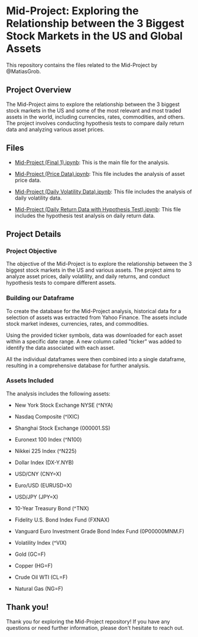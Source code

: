 # Mid-Project: Exploring the Relationship between the 3 Biggest Stock Markets in the US and Global Assets

This repository contains the files related to the Mid-Project by @MatiasGrob.

## Project Overview

The Mid-Project aims to explore the relationship between the 3 biggest stock markets in the US and some of the most relevant and most traded assets in the world, including currencies, rates, commodities, and others. The project involves conducting hypothesis tests to compare daily return data and analyzing various asset prices.

## Files

- [Mid-Project (Final 1).ipynb](./Mid-Project%20(Final%201).ipynb): This is the main file for the analysis.

- [Mid-Project (Price Data).ipynb](./Mid-Project%20(Price%20Data).ipynb): This file includes the analysis of asset price data.

- [Mid-Project (Daily Volatility Data).ipynb](./Mid-Project%20(Daily%20Volatility%20Data).ipynb): This file includes the analysis of daily volatility data.

- [Mid-Project (Daily Return Data with Hypothesis Test).ipynb](./Mid-Project%20(Daily%20Return%20Data%20with%20Hypothesis%20Test).ipynb): This file includes the hypothesis test analysis on daily return data.

## Project Details

### Project Objective

The objective of the Mid-Project is to explore the relationship between the 3 biggest stock markets in the US and various assets. The project aims to analyze asset prices, daily volatility, and daily returns, and conduct hypothesis tests to compare different assets.

### Building our Dataframe

To create the database for the Mid-Project analysis, historical data for a selection of assets was extracted from Yahoo Finance. The assets include stock market indexes, currencies, rates, and commodities.

Using the provided ticker symbols, data was downloaded for each asset within a specific date range. A new column called "ticker" was added to identify the data associated with each asset.

All the individual dataframes were then combined into a single dataframe, resulting in a comprehensive database for further analysis.

### Assets Included

The analysis includes the following assets:

- New York Stock Exchange NYSE (^NYA)
- Nasdaq Composite (^IXIC)
- Shanghai Stock Exchange (000001.SS)
- Euronext 100 Index (^N100)
- Nikkei 225 Index (^N225)

- Dollar Index (DX-Y.NYB)
- USD/CNY (CNY=X)
- Euro/USD (EURUSD=X)
- USD/JPY (JPY=X)

- 10-Year Treasury Bond (^TNX)
- Fidelity U.S. Bond Index Fund (FXNAX)
- Vanguard Euro Investment Grade Bond Index Fund (0P00000MNM.F)

- Volatility Index (^VIX)

- Gold (GC=F)
- Copper (HG=F)
- Crude Oil WTI (CL=F)
- Natural Gas (NG=F)

## Thank you!

Thank you for exploring the Mid-Project repository! If you have any questions or need further information, please don't hesitate to reach out.
